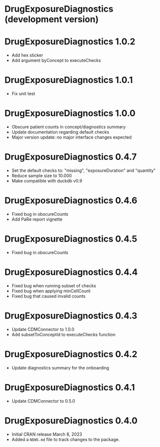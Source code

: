 # DrugExposureDiagnostics (development version)

# DrugExposureDiagnostics 1.0.2
* Add hex sticker
* Add argument byConcept to executeChecks

# DrugExposureDiagnostics 1.0.1
* Fix unit test

# DrugExposureDiagnostics 1.0.0
* Obscure patient counts in concept/diagnostics summary
* Update documentation regarding default checks
* Major version update: no major interface changes expected

# DrugExposureDiagnostics 0.4.7
* Set the default checks to: "missing", "exposureDuration" and "quantity"
* Reduce sample size to 10.000
* Make compatible with duckdb v0.9

# DrugExposureDiagnostics 0.4.6
* Fixed bug in obscureCounts
* Add PaRe report vignette

# DrugExposureDiagnostics 0.4.5
* Fixed bug in obscureCounts

# DrugExposureDiagnostics 0.4.4
* Fixed bug when running subset of checks
* Fixed bug when applying minCellCount
* Fixed bug that caused invalid counts

# DrugExposureDiagnostics 0.4.3
* Update CDMConnector to 1.0.0
* Add subsetToConceptId to executeChecks function

# DrugExposureDiagnostics 0.4.2
* Update diagnostics summary for the onboarding

# DrugExposureDiagnostics 0.4.1
* Update CDMConnector to 0.5.0 

# DrugExposureDiagnostics 0.4.0
* Initial CRAN release March 8, 2023
* Added a `NEWS.md` file to track changes to the package.
